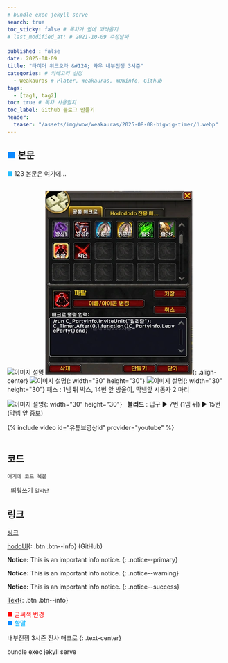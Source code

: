 ```yaml
---
# bundle exec jekyll serve
search: true
toc_sticky: false # 목차가 옆에 따라올지
# last_modified_at: # 2021-10-09 수정날짜

published : false
date: 2025-08-09
title: "타이머 위크오라 &#124; 와우 내부전쟁 3시즌"
categories: # 카테고리 설정
  - Weakauras # Plater, Weakauras, WOWinfo, Github
tags:
  - [tag1, tag2]
toc: true # 목차 사용할지
toc_label: Github 블로그 만들기
header:
  teaser: "/assets/img/wow/weakauras/2025-08-08-bigwig-timer/1.webp"
---
```


## <span style="color:#0b89ff">■ </span>본문

**<span style="color:#26beff">■ </span>** 123
본문은 여기에...  
<br>

![이미지 설명](/)
![이미지 설명](/assets/img/wow/wowdata/partyleave/1.webp){: .align-center}
![이미지 설명](https://wow.zamimg.com/images/wow/icons/large/spell_nature_bloodlust.jpg){: width="30" height="30"} <!--블러드-->
![이미지 설명](https://wow.zamimg.com/images/wow/icons/large/ability_ambush.jpg){: width="30" height="30"} 패스 : 1넴 뒤 박스, 14번 앞 방울이, 막넴앞 시동자 2 마리 

![이미지 설명](https://wow.zamimg.com/images/wow/icons/large/spell_nature_bloodlust.jpg){: width="30" height="30"} 
&nbsp;&nbsp;**블러드** : 입구 ▶ 7번 (1넴 뒤) ▶ 15번 (막넴 앞 중보)

{% include video id="유튜브영상id" provider="youtube" %}
<br>
<br>

## 코드
```
여기에 코드 복붙
```
&nbsp; 띄워쓰기
`일리단` <!--글자강조-->

## 링크
[링크](https://community.algolia.com/jekyll-algolia/options.html)

[hodoUI](#https://github.com/dsky3313/hodoUI/archive/refs/heads/main.zip){: .btn .btn--info} (GitHub)

**Notice:** This is an important info notice.
{: .notice--primary}  

**Notice:** This is an important info notice.
{: .notice--warning}  


**Notice:** This is an important info notice.
{: .notice--success}  

[Text](#link){: .btn .btn--info}

<span style="color:red"> ■ 글씨색 변경 </span>  
<span style="color:#0b89ff">■ </span>
**<span style="color:#26beff">할말</span>**

내부전쟁 3시즌 전사 매크로
{: .text-center}

bundle exec jekyll serve <!--vsc에서 로컬 테스트-->